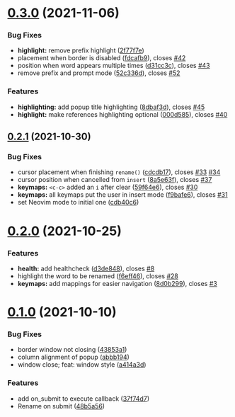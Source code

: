 # [0.3.0](https://github.com/filipdutescu/renamer.nvim/compare/v0.2.1...v0.3.0) (2021-11-06)


### Bug Fixes

* **highlight:** remove prefix highlight ([2f77f7e](https://github.com/filipdutescu/renamer.nvim/commit/2f77f7e7e52b2b9f54b145f15d32bc934bb00117))
* placement when border is disabled ([fdcafb9](https://github.com/filipdutescu/renamer.nvim/commit/fdcafb93276c1638b43287cf76d72e520ddf8744)), closes [#42](https://github.com/filipdutescu/renamer.nvim/issues/42)
* position when word appears multiple times ([d31cc3c](https://github.com/filipdutescu/renamer.nvim/commit/d31cc3c5326d1ddde97c2f75c33ec4da713a2aff)), closes [#43](https://github.com/filipdutescu/renamer.nvim/issues/43)
* remove prefix and prompt mode ([52c336d](https://github.com/filipdutescu/renamer.nvim/commit/52c336d003c9b9dd1b1326a3f7199bf147270860)), closes [#52](https://github.com/filipdutescu/renamer.nvim/issues/52)


### Features

* **highlighting:** add popup title highlighting ([8dbaf3d](https://github.com/filipdutescu/renamer.nvim/commit/8dbaf3d225db2f42713b65a20a8ed0eebed2c08b)), closes [#45](https://github.com/filipdutescu/renamer.nvim/issues/45)
* **highlight:** make references highlighting optional ([000d585](https://github.com/filipdutescu/renamer.nvim/commit/000d585342e14031aa754d25ec1919cce0800f39)), closes [#40](https://github.com/filipdutescu/renamer.nvim/issues/40)



## [0.2.1](https://github.com/filipdutescu/renamer.nvim/compare/v0.2.0...v0.2.1) (2021-10-30)


### Bug Fixes

* cursor placement when finishing `rename()` ([cdcdb17](https://github.com/filipdutescu/renamer.nvim/commit/cdcdb1760822240d9a93cd0f08f10f39d190c7c4)), closes [#33](https://github.com/filipdutescu/renamer.nvim/issues/33) [#34](https://github.com/filipdutescu/renamer.nvim/issues/34)
* cursor position when cancelled from `insert` ([8a5e63f](https://github.com/filipdutescu/renamer.nvim/commit/8a5e63f68f47cb3cfac82fd57a36143b1881e8d3)), closes [#37](https://github.com/filipdutescu/renamer.nvim/issues/37)
* **keymaps:** `<c-c>` added an `i` after clear ([59f64e6](https://github.com/filipdutescu/renamer.nvim/commit/59f64e68d69986410d9d77eec76a1cf0aeadaff6)), closes [#30](https://github.com/filipdutescu/renamer.nvim/issues/30)
* **keymaps:** all keymaps put the user in insert mode ([f9bafe6](https://github.com/filipdutescu/renamer.nvim/commit/f9bafe66c00780c34a8d86e035525cb6cb77bb2a)), closes [#31](https://github.com/filipdutescu/renamer.nvim/issues/31)
* set Neovim mode to initial one ([cdb40c6](https://github.com/filipdutescu/renamer.nvim/commit/cdb40c61a3460a4bd879d6aa03e06b03083a653a))



# [0.2.0](https://github.com/filipdutescu/renamer.nvim/compare/v0.1.0...v0.2.0) (2021-10-25)


### Features

* **health:** add healthcheck ([d3de848](https://github.com/filipdutescu/renamer.nvim/commit/d3de84826aa4c8c2a39745e5976d71ebecea3f2b)), closes [#8](https://github.com/filipdutescu/renamer.nvim/issues/8)
* highlight the word to be renamed ([f6eff46](https://github.com/filipdutescu/renamer.nvim/commit/f6eff46fa1529a4323d0cc048744a0b5bd912f97)), closes [#28](https://github.com/filipdutescu/renamer.nvim/issues/28)
* **keymaps:** add mappings for easier navigation ([8d0b299](https://github.com/filipdutescu/renamer.nvim/commit/8d0b2991d8b78c1c6ce46b589be79b68cda37341)), closes [#3](https://github.com/filipdutescu/renamer.nvim/issues/3)



# [0.1.0](https://github.com/filipdutescu/renamer.nvim/compare/43853a17491d05aaf6b8f93ad9a838ef7fb523f0...v0.1.0) (2021-10-10)


### Bug Fixes

* border window not closing ([43853a1](https://github.com/filipdutescu/renamer.nvim/commit/43853a17491d05aaf6b8f93ad9a838ef7fb523f0))
* column alignment of popup ([abbb194](https://github.com/filipdutescu/renamer.nvim/commit/abbb194a89fbddea16acec1b90aa2fcfcb8c309d))
* window close; feat: window style ([a414a3d](https://github.com/filipdutescu/renamer.nvim/commit/a414a3db98eb472d877a05429737408462e43f3d))


### Features

* add on_submit to execute callback ([37f74d7](https://github.com/filipdutescu/renamer.nvim/commit/37f74d7f438f12e2d5451c6c2ddb41ec5c02e249))
* Rename on submit ([48b5a56](https://github.com/filipdutescu/renamer.nvim/commit/48b5a5600cff49bd40693a562b62c2c6a3ee41b5))



